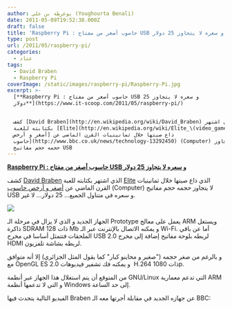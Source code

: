 ```yaml
---
author: يوغرطة بن علي (Youghourta Benali)
date: 2011-05-09T19:52:38.000Z
draft: false
title: 'Raspberry Pi : حاسوب أصغر من مفتاح USB و سعره لا يتجاوز 25 دولار '
type: post
url: /2011/05/raspberry-pi/
categories:
  - عتاد
tags:
  - David Braben
  - Raspberry Pi
coverImage: /static/images/raspberry-pi/Raspberry-Pi.jpg
excerpt: >-
  [**Raspberry Pi : حاسوب أصغر من مفتاح USB و سعره لا يتجاوز 25
  دولار**](https://www.it-scoop.com/2011/05/raspberry-pi/)


  كشف [David Braben](http://en.wikipedia.org/wiki/David_Braben) الذي اشتهر
  بكتابته للعبة [Elite](http://en.wikipedia.org/wiki/Elite_\(video_game\)) الذي
  ذاع صيتها خلال ثمانينيات القرن الماضي عن [أصغر و أرخص
  حاسوب](http://www.bbc.co.uk/news/technology-13292450) (Computer) لا يتجاوز
  حجمه حجم مفاتيح USB
---
```

[**Raspberry Pi : حاسوب أصغر من مفتاح USB و سعره لا يتجاوز 25 دولار**](https://www.it-scoop.com/2011/05/raspberry-pi/)

كشف [David Braben](http://en.wikipedia.org/wiki/David_Braben) الذي اشتهر بكتابته للعبة [Elite](http://en.wikipedia.org/wiki/Elite_\(video_game\)) الذي ذاع صيتها خلال ثمانينيات القرن الماضي عن [أصغر و أرخص حاسوب](http://www.bbc.co.uk/news/technology-13292450) (Computer) لا يتجاوز حجمه حجم مفاتيح USB و سعره في متناول الجميع... 25 دولار... لا غير.

![](/static/images/raspberry-pi/Raspberry-Pi.jpg)

الجهاز الجديد و الذي لا يزال في مرحلة الـ Prototype يعمل على معالج ARM ويستغل ذاكرة SDRAM ذات 128 Mb و يمكنه الاتصال بالإنترنت عبر الـ Wi-Fi. أما عن باقي الملحقات فتتمثل أساسا في مخرج USB 2.0 لربطه بلوحة مفاتيح إضافة إلى مخرج HDMI لربطه بشاشة تلفزيون.

و بالرغم من صغر حجمه ("صغير و محاينو كبار" كما يقول المثل الجزائري) إلا أنه متوافق مع OpenGL ES 2.0 و يمكنه فك تشفير فيديوهات  H.264 ذات 1080p.

من المتوقع أن يتم استغلال هذا الجهاز عبر أنظمة GNU/Linux التي تدعم معمارية ARM و التي لا تدعمها أنظمة Windows إلى حد الساعة.

الفيديو التالية يتحدث فيها Braben عن جهازه الجديد في مقابلة أجرتها معه الـ BBC:
